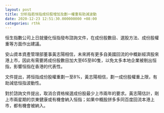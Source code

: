 ```yaml
---
layout: post
title: 分析指若恒指成份股增加及劃一權重有助減波動
date: 2020-12-23 12:51:30.000000000 +08:00
categories: rthk
---
```


恒生指數公司上日就優化恒指發布諮詢文件，在成份股數目、選股方法、成份股權重等方面作出建議。

安山資本資產管理部董事黃志陽相信，未來將有更多自美國回流的中概新經濟股來港上市，因此有需要將成份股數目加大至65至80隻，以免太多本地企業被剔出恒指，影響恒指在香港的代表性。 

文件提出，將恒指成份股權重劃一至8%，黃志陽相信，劃一成份股權重上限，有助減低恒指波動性。

對於諮詢文件提出，取消合資格候選成份股最少上市兩年的要求。黃志陽估計，剛上市兩星期的京東健康或有機會納入恒指；如果中概股拼多多同百度回流本港上市，都有機會被納入。
